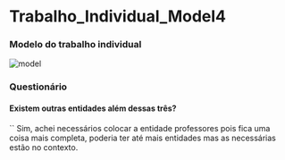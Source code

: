 # Trabalho_Individual_Model4

### Modelo do trabalho individual
![model](https://user-images.githubusercontent.com/113106798/213185767-731d2c60-8e3e-4f26-bc90-ab840f072420.png)

### Questionário 

#### Existem outras entidades além dessas três?
`` Sim, achei necessários colocar a entidade professores pois fica uma coisa mais completa, poderia ter até mais entidades mas as necessárias estão no contexto.


